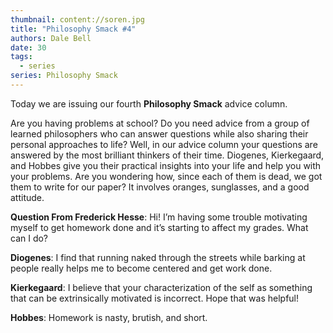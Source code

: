 ```yaml
---
thumbnail: content://soren.jpg
title: "Philosophy Smack #4"
authors: Dale Bell
date: 30
tags:
  - series
series: Philosophy Smack
---
```


Today we are issuing our fourth **Philosophy Smack** advice column. 

Are you having problems at school? Do you need advice from a group of learned philosophers who can answer questions while also sharing their personal approaches to life? Well, in our advice column your questions are answered by the most brilliant thinkers of their time. Diogenes, Kierkegaard, and Hobbes give you their practical insights into your life and help you with your problems. Are you wondering how, since each of them is dead, we got them to write for our paper? It involves oranges, sunglasses, and a good attitude.

**Question From Frederick Hesse**: Hi! I’m having some trouble motivating myself to get homework done and it’s starting to affect my grades. What can I do?

**Diogenes**: I find that running naked through the streets while barking at people really helps me to become centered and get work done. 

**Kierkegaard**: I believe that your characterization of the self as something that can be extrinsically motivated is incorrect. Hope that was helpful! 

**Hobbes**: Homework is nasty, brutish, and short.

